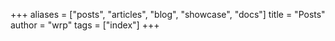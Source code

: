 +++
aliases = ["posts", "articles", "blog", "showcase", "docs"]
title = "Posts"
author = "wrp"
tags = ["index"]
+++
